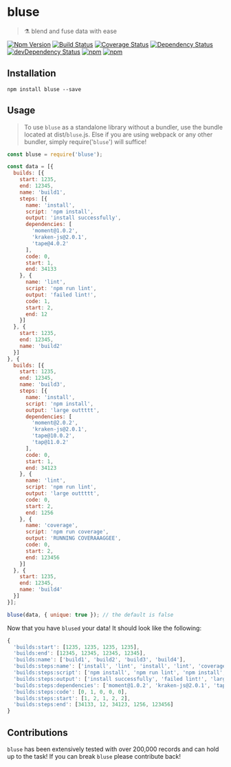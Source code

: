 # bluse

> ⚗️ blend and fuse data with ease

[![Npm Version](https://img.shields.io/npm/v/bluse.svg)](https://www.npmjs.com/package/bluse)
[![Build Status](https://travis-ci.org/gabrielcsapo/bluse.svg?branch=master)](https://travis-ci.org/gabrielcsapo/bluse)
[![Coverage Status](https://lcov-server.herokuapp.com/badge/github%2Ecom/gabrielcsapo/monotime.svg)](https://lcov-server.herokuapp.com/coverage/github%2Ecom/gabrielcsapo/monotime)
[![Dependency Status](https://david-dm.org/gabrielcsapo/bluse.svg)](https://david-dm.org/gabrielcsapo/bluse)
[![devDependency Status](https://david-dm.org/gabrielcsapo/bluse/dev-status.svg)](https://david-dm.org/gabrielcsapo/bluse#info=devDependencies)
[![npm](https://img.shields.io/npm/dt/bluse.svg)](https://github.com/gabrielcsapo/bluse)
[![npm](https://img.shields.io/npm/dm/bluse.svg)](https://github.com/gabrielcsapo/bluse)

## Installation

```
npm install bluse --save
```

## Usage

> To use `bluse` as a standalone library without a bundler, use the bundle located at dist/`bluse`.js. Else if you are using webpack or any other bundler, simply require('`bluse`') will suffice!

```javascript
const bluse = require('bluse');

const data = [{
  builds: [{
    start: 1235,
    end: 12345,
    name: 'build1',
    steps: [{
      name: 'install',
      script: 'npm install',
      output: 'install successfully',
      dependencies: [
        'moment@1.0.2',
        'kraken-js@2.0.1',
        'tape@4.0.2'
      ],
      code: 0,
      start: 1,
      end: 34133
    }, {
      name: 'lint',
      script: 'npm run lint',
      output: 'failed lint!',
      code: 1,
      start: 2,
      end: 12
    }]
  }, {
    start: 1235,
    end: 12345,
    name: 'build2'
  }]
}, {
  builds: [{
    start: 1235,
    end: 12345,
    name: 'build3',
    steps: [{
      name: 'install',
      script: 'npm install',
      output: 'large outtttt',
      dependencies: [
        'moment@2.0.2',
        'kraken-js@2.0.1',
        'tape@10.0.2',
        'tap@11.0.2'
      ],
      code: 0,
      start: 1,
      end: 34123
    }, {
      name: 'lint',
      script: 'npm run lint',
      output: 'large outtttt',
      code: 0,
      start: 2,
      end: 1256
    }, {
      name: 'coverage',
      script: 'npm run coverage',
      output: 'RUNNING COVERAAAGGEE',
      code: 0,
      start: 2,
      end: 123456
    }]
  }, {
    start: 1235,
    end: 12345,
    name: 'build4'
  }]
}];

bluse(data, { unique: true }); // the default is false
```

Now that you have `blused` your data! It should look like the following:

```javascript
{
  'builds:start': [1235, 1235, 1235, 1235],
  'builds:end': [12345, 12345, 12345, 12345],
  'builds:name': ['build1', 'build2', 'build3', 'build4'],
  'builds:steps:name': ['install', 'lint', 'install', 'lint', 'coverage'],
  'builds:steps:script': ['npm install', 'npm run lint', 'npm install', 'npm run lint', 'npm run coverage'],
  'builds:steps:output': ['install successfully', 'failed lint!', 'large outtttt', 'large outtttt', 'RUNNING COVERAAAGGEE'],
  'builds:steps:dependencies': ['moment@1.0.2', 'kraken-js@2.0.1', 'tape@4.0.2', 'moment@2.0.2', 'kraken-js@2.0.1', 'tape@10.0.2', 'tap@11.0.2'],
  'builds:steps:code': [0, 1, 0, 0, 0],
  'builds:steps:start': [1, 2, 1, 2, 2],
  'builds:steps:end': [34133, 12, 34123, 1256, 123456]
}
```

## Contributions

`bluse` has been extensively tested with over 200,000 records and can hold up to the task! If you can break `bluse` please contribute back!
